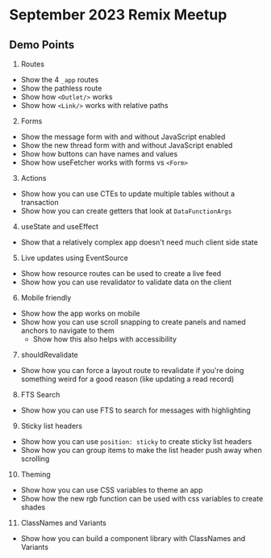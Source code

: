 # September 2023 Remix Meetup

## Demo Points

1. Routes

- Show the 4 `_app` routes
- Show the pathless route
- Show how `<Outlet/>` works
- Show how `<Link/>` works with relative paths

2. Forms

- Show the message form with and without JavaScript enabled
- Show the new thread form with and without JavaScript enabled
- Show how buttons can have names and values
- Show how useFetcher works with forms vs `<Form>`

3. Actions

- Show how you can use CTEs to update multiple tables without a transaction
- Show how you can create getters that look at `DataFunctionArgs`

4. useState and useEffect

- Show that a relatively complex app doesn't need much client side state

5. Live updates using EventSource

- Show how resource routes can be used to create a live feed
- Show how you can use revalidator to validate data on the client

6. Mobile friendly

- Show how the app works on mobile
- Show how you can use scroll snapping to create panels and named anchors to navigate to them
  - Show how this also helps with accessibility

7. shouldRevalidate

- Show how you can force a layout route to revalidate if you're doing something weird for a good reason (like updating a read record)

8. FTS Search

- Show how you can use FTS to search for messages with highlighting

9. Sticky list headers

- Show how you can use `position: sticky` to create sticky list headers
- Show how you can group items to make the list header push away when scrolling

10. Theming

- Show how you can use CSS variables to theme an app
- Show how the new rgb function can be used with css variables to create shades

11. ClassNames and Variants

- Show how you can build a component library with ClassNames and Variants
